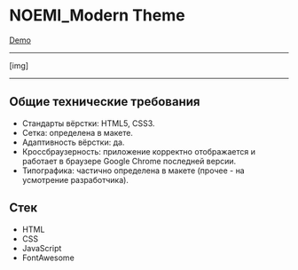 # NOEMI_Modern Theme
[Demo](url)
___
[img]
___

## Общие технические требования
- Стандарты вёрстки: HTML5, CSS3.
- Сетка: определена в макете.
- Адаптивность вёрстки: да.
- Кроссбраузерность: приложение корректно отображается и работает в браузере Google Chrome последней версии.
- Типографика: частично определена в макете (прочее - на усмотрение разработчика).

## Стек
- HTML
- CSS
- JavaScript
- FontAwesome